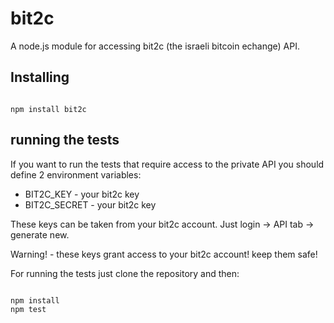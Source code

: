# bit2c
A node.js module for accessing bit2c (the israeli bitcoin echange) API.

## Installing

<pre><code>
npm install bit2c
</code></pre>


## running the tests

If you want to run the tests that require access to the private API you should define 2 environment variables:
* BIT2C_KEY - your bit2c key
* BIT2C_SECRET - your bit2c key

These keys can be taken from your bit2c account. Just login -> API tab -> generate new.

Warning! - these keys grant access to your bit2c account! keep them safe!

For running the tests just clone the repository and then:
<pre><code>
npm install
npm test
</code></pre>


